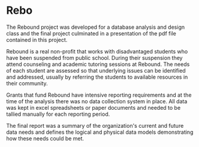 # Rebo

The Rebound project was developed for a database analysis and design class and the final project culminated in a presentation of the pdf file contained in this project.

Rebound is a real non-profit that works with disadvantaged students who have been suspended from public school.  During their suspension they attend counseling and academic tutoring sessions at Rebound.  The needs of each student are assessed so that underlying issues can be identified and addressed, usually by referring the students to available resources in their community.

Grants that fund Rebound have intensive reporting requirements and at the time of the analysis there was no data collection system in place.  All data was kept in excel spreadsheets or paper documents and needed to be tallied manually for each reporting period.

The final report was a summary of the organization's current and future data needs and defines the logical and physical data models demonstrating how these needs could be met.
